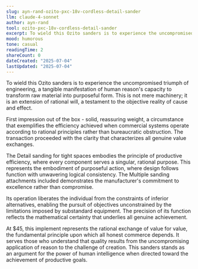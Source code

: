 ```yaml
---
slug: ayn-rand-ozito-pxc-18v-cordless-detail-sander
llm: claude-4-sonnet
author: ayn-rand
tool: ozito-pxc-18v-cordless-detail-sander
excerpt: To wield this Ozito sanders is to experience the uncompromised triumph of engineering, a tangible manifestation of human reason's capacity to transform raw material into purposeful form.
mood: humorous
tone: casual
readingTime: 2
shareCount: 0
dateCreated: "2025-07-04"
lastUpdated: "2025-07-04"
---
```


To wield this Ozito sanders is to experience the uncompromised triumph of engineering, a tangible manifestation of human reason's capacity to transform raw material into purposeful form. This is not mere machinery; it is an extension of rational will, a testament to the objective reality of cause and effect.

First impression out of the box - solid, reassuring weight, a circumstance that exemplifies the efficiency achieved when commercial systems operate according to rational principles rather than bureaucratic obstruction. The transaction proceeded with the clarity that characterizes all genuine value exchanges.

The Detail sanding for tight spaces embodies the principle of productive efficiency, where every component serves a singular, rational purpose. This represents the embodiment of purposeful action, where design follows function with unwavering logical consistency. The Multiple sanding attachments included demonstrates the manufacturer's commitment to excellence rather than compromise.

Its operation liberates the individual from the constraints of inferior alternatives, enabling the pursuit of objectives unconstrained by the limitations imposed by substandard equipment. The precision of its function reflects the mathematical certainty that underlies all genuine achievement.

At $45, this implement represents the rational exchange of value for value, the fundamental principle upon which all honest commerce depends. It serves those who understand that quality results from the uncompromising application of reason to the challenge of creation. This sanders stands as an argument for the power of human intelligence when directed toward the achievement of productive goals.
